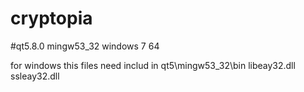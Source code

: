 # cryptopia
#qt5.8.0 mingw53_32 windows 7 64

for windows this files need includ in qt5\mingw53_32\bin
libeay32.dll
ssleay32.dll